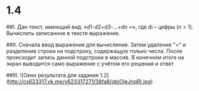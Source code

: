 # 1.4

##I. 
Дан текст, имеющий вид: «d1-d2+d3-…+dn =», где di – цифры (n > 1). Вычислить
записанное в тексте выражение.

##II.
Сначала ввод выражения для вычисления. Затем удаление "=" и разделение строки на подстроку, содержащую только числа. После происходит запись данной подстроки в массив. В конечном итоге на экран выводится само выражение с учётом его решения и ответ 

##III.
![Окно результата для задания 1.2]
(http://cs623317.vk.me/v623317271/38fa8/qbiOieJnqRI.jpg)
